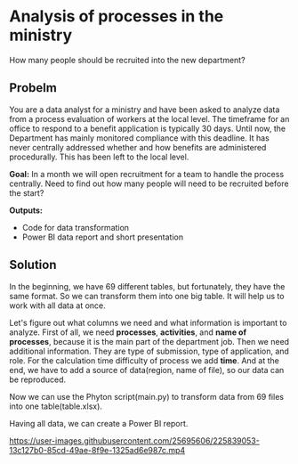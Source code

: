 # Analysis of processes in the ministry
How many people should be recruited into the new department?

## Probelm
You are a data analyst for a ministry and have been asked to analyze data from a process evaluation of workers at the local level.
The timeframe for an office to respond to a benefit application is typically 30 days. Until now, the Department has mainly monitored compliance with this deadline. 
It has never centrally addressed whether and how benefits are administered procedurally. This has been left to the local level.

**Goal:** In a month we will open recruitment for a team to handle the process centrally. Need to find out how many people will need to be recruited before the start?

**Outputs:**
- Code for data transformation
- Power BI data report and short presentation

## Solution

In the beginning, we have 69 different tables, but fortunately, they have the same format. 
So we can transform them into one big table. It will help us to work with all data at once. 

Let's figure out what columns we need and what information is important to analyze.
First of all, we need **processes**, **activities**, and **name of processes**, because it is the main part of the department job. 
Then we need additional information. They are type of submission, type of application, and role.
For the calculation time difficulty of process we add **time**.
And at the end, we have to add a source of data(region, name of file), so our data can be reproduced.

Now we can use the Phyton script(main.py) to transform data from 69 files into one table(table.xlsx).

Having all data, we can create a Power BI report.

https://user-images.githubusercontent.com/25695606/225839053-13c127b0-85cd-49ae-8f9e-1325ad6e987c.mp4
